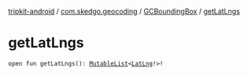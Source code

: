 [tripkit-android](../../index.md) / [com.skedgo.geocoding](../index.md) / [GCBoundingBox](index.md) / [getLatLngs](./get-lat-lngs.md)

# getLatLngs

`open fun getLatLngs(): `[`MutableList`](https://kotlinlang.org/api/latest/jvm/stdlib/kotlin.collections/-mutable-list/index.html)`<`[`LatLng`](../-lat-lng/index.md)`!>!`